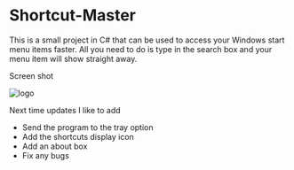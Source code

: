 # Shortcut-Master
This is a small project in C# that can be used to access your Windows start menu items faster.
All you need to do is type in the search box and your menu item will show straight away.

Screen shot

![logo](https://user-images.githubusercontent.com/17520035/130697738-ee61d78e-6f3f-46c1-a93a-3787b38eda6c.png)


Next time updates I like to add

- Send the program to the tray option
- Add the shortcuts display icon
- Add an about box
- Fix any bugs
